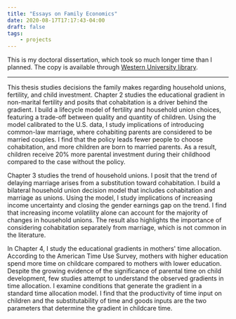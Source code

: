 ```yaml
---
title: "Essays on Family Economics"
date: 2020-08-17T17:17:43-04:00
draft: false
tags:
    - projects
---
```


This is my doctoral dissertation, which took so much longer time than I planned.
The copy is available through [Western University library](https://ir.lib.uwo.ca/etd/7150/).

------

This thesis studies decisions the family makes regarding household unions, fertility, and child investment. Chapter 2 studies the educational gradient in non-marital fertility and posits that cohabitation is a driver behind the gradient. I build a lifecycle model of fertility and household union choices, featuring a trade-off between quality and quantity of children. Using the model calibrated to the U.S. data, I study implications of introducing common-law marriage, where cohabiting parents are considered to be married couples. I find that the policy leads fewer people to choose cohabitation, and more children are born to married parents. As a result, children receive 20\% more parental investment during their childhood compared to the case without the policy.

Chapter 3 studies the trend of household unions. I posit that the trend of delaying marriage arises from a substitution toward cohabitation. I build a bilateral household union decision model that includes cohabitation and marriage as unions. Using the model, I study implications of increasing income uncertainty and closing the gender earnings gap on the trend. I find that increasing income volatility alone can account for the majority of changes in household unions. The result also highlights the importance of considering cohabitation separately from marriage, which is not common in the literature.

In Chapter 4, I study the educational gradients in mothers' time allocation. According to the American Time Use Survey, mothers with higher education spend more time on childcare compared to mothers with lower education. Despite the growing evidence of the significance of parental time on child development, few studies attempt to understand the observed gradients in time allocation. I examine conditions that generate the gradient in a standard time allocation model. I find that the productivity of time input on children and the substitutability of time and goods inputs are the two parameters that determine the gradient in childcare time.

